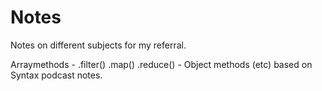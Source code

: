 # Notes
Notes on different subjects for my referral.

Arraymethods - .filter() .map() .reduce() - Object methods (etc) based on Syntax podcast notes.